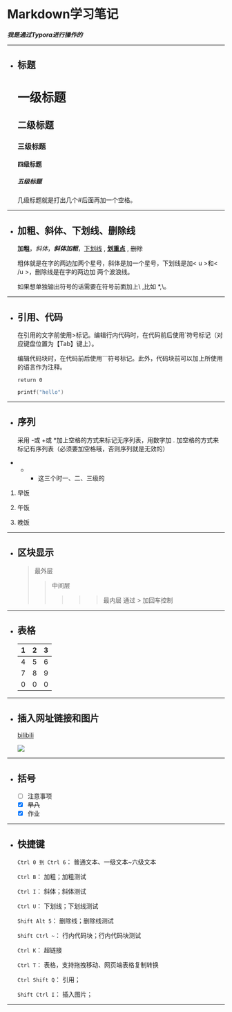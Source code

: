 

# Markdown学习笔记

***我是通过Typora进行操作的***

---

* ## 标题

  # 一级标题

  ## 二级标题

  ### 三级标题

  #### 四级标题

  ##### 五级标题

  几级标题就是打出几个#后面再加一个空格。

---

* ## 加粗、斜体、下划线、删除线

  **加粗**，*斜体*，***斜体加粗***，<u>下划线</u> ,  <u>**划重点**</u> , ~~删除~~

  粗体就是在字的两边加两个星号，斜体是加一个星号，下划线是加< u >和< /u >，删除线是在字的两边加 两个波浪线。

  如果想单独输出符号的话需要在符号前面加上\ ,比如 \*,\\。

---

* ## 引用、代码

  在引用的文字前使用>标记。编辑行内代码时，在代码前后使用`符号标记（对应键盘位置为【Tab】键上）。

  编辑代码块时，在代码前后使用```符号标记。此外，代码块前可以加上所使用的语言作为注释。

  `return 0`

  ```c
  printf("hello")
  ```

---

* ## 序列

  采用 -或 +或 *加上空格的方式来标记无序列表，用数字加 . 加空格的方式来标记有序列表（必须要加空格哦，否则序列就是无效的）

* * * 这三个时一、二、三级的

1. 早饭

2. 午饭

3. 晚饭

---

* ## 区块显示

  >最外层
  >
  >>中间层
  >>>
  >>>>> 最内层                                        通过 > 加回车控制
  >>>

---

* ## 表格

  |  1   |  2   |  3   |
  | :--: | :--: | :--: |
  |  4   |  5   |  6   |
  |  7   |  8   |  9   |
  |  0   |  0   |  0   |

---

* ## 插入网址链接和图片

  [bilibili](https://www.bilibili.com/)

  

  ![](https://ts1.tc.mm.bing.net/th/id/R-C.3dcbeb4504281c56d4086f97433893bb?rik=iarE68LH9VR5HQ&riu=http%3a%2f%2fpic.baike.soso.com%2fp%2f20131030%2f20131030100533-1621247232.jpg&ehk=VDDUKFpdXKo%2ftZLIIEhJkTFmlxr%2fSIPTHpGGB5QbFTk%3d&risl=&pid=ImgRaw&r=0)

---

* ## 括号

  * [ ] 注意事项
  * [x] ~~早八~~
  * [x] 作业

---



* ## 快捷键

  `Ctrl 0 到 Ctrl 6`： 普通文本、一级文本~六级文本

  `Ctrl B`： 加粗；加粗测试

  `Ctrl I`： 斜体；斜体测试

  `Ctrl U`： 下划线；下划线测试

  `Shift Alt 5`： 删除线；删除线测试

  `Shift Ctrl ~`： 行内代码块；行内代码块测试

  `Ctrl K`： 超链接

  `Ctrl T`： 表格，支持拖拽移动、网页端表格复制转换

  `Ctrl Shift Q`： 引用；

  `Shift Ctrl I`： 插入图片；

  

---

